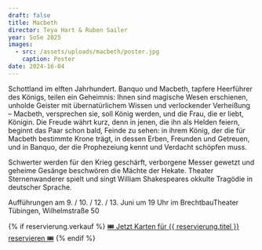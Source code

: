 ```yaml
---
draft: false
title: Macbeth
director: Teya Hart & Ruben Sailer
year: SoSe 2025
images:
  - src: /assets/uploads/macbeth/poster.jpg
    caption: Poster
date: 2024-16-04
---
```

Schottland im elften Jahrhundert. Banquo und Macbeth, tapfere Heerführer des Königs, teilen ein Geheimnis: Ihnen sind magische Wesen erschienen, unholde Geister mit übernatürlichem Wissen und verlockender Verheißung – Macbeth, versprechen sie, soll König werden, und die Frau, die er liebt, Königin. Die Freude währt kurz, denn in jenen, die ihn als Helden feiern, beginnt das Paar schon bald, Feinde zu sehen: in ihrem König, der die für Macbeth bestimmte Krone trägt, in dessen Erben, Freunden und Getreuen, und in Banquo, der die Prophezeiung kennt und Verdacht schöpfen muss. 

Schwerter werden für den Krieg geschärft, verborgene Messer gewetzt und geheime Gesänge beschwören die Mächte der Hekate. Theater Sternenwanderer spielt und singt William Shakespeares okkulte Tragödie in deutscher Sprache.

Aufführungen am 9. / 10. / 12. / 13. Juni um  19 Uhr im BrechtbauTheater Tübingen, Wilhelmstraße 50

{% if reservierung.verkauf %}
    <a href="/reservierung/" class="button">🎟️ Jetzt Karten für {{ reservierung.titel }} reservieren 🎟️</a>
{% endif %}